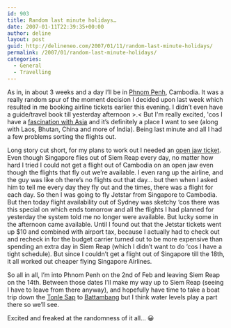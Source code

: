 ```yaml
---
id: 903
title: Random last minute holidays…
date: 2007-01-11T22:39:35+00:00
author: deline
layout: post
guid: http://delineneo.com/2007/01/11/random-last-minute-holidays/
permalink: /2007/01/random-last-minute-holidays/
categories:
  - General
  - Travelling
---
```

As in, in about 3 weeks and a day I&#8217;ll be in [Phnom Penh](http://en.wikipedia.org/wiki/Phnom_Penh), Cambodia. It was a really random spur of the moment decision I decided upon last week which resulted in me booking airline tickets earlier this evening. I didn&#8217;t even have a guide/travel book till yesterday afternoon >.< But I'm really excited, 'cos I have a [fascination with Asia](http://delineneo.com/about/) and it&#8217;s definitely a place I want to see (along with Laos, Bhutan, China and more of India). Being last minute and all I had a few problems sorting the flights out.

Long story cut short, for my plans to work out I needed an [open jaw ticket](http://en.wikipedia.org/wiki/Open-jaw_ticket). Even though Singapore flies out of Siem Reap every day, no matter how hard I tried I could not get a flight out of Cambodia on an open jaw even though the flights that fly out we&#8217;re available. I even rang up the airline, and the guy was like oh there&#8217;s no flights out that day&#8230; but then when I asked him to tell me every day they fly out and the times, there was a flight for each day. So then I was going to fly Jetstar from Singapore to Cambodia. But then today flight availability out of Sydney was sketchy &#8216;cos there was this special on which ends tomorrow and all the flights I had planned for yesterday the system told me no longer were available. But lucky some in the afternoon came available. Until I found out that the Jetstar tickets went up $10 and combined with airport tax, because I actually had to check out and recheck in for the budget carrier turned out to be more expensive than spending an extra day in Siem Reap (which I didn&#8217;t want to do &#8216;cos I have a tight schedule). But since I couldn&#8217;t get a flight out of Singapore till the 18th, it all worked out cheaper flying Singapore Airlines.

So all in all, I&#8217;m into Phnom Penh on the 2nd of Feb and leaving Siem Reap on the 14th. Between those dates I&#8217;ll make my way up to Siem Reap (seeing I have to leave from there anyway), and hopefully have time to take a boat trip down the [Tonle Sap](http://en.wikipedia.org/wiki/Tonle_Sap) to [Battambang](http://en.wikipedia.org/wiki/Battambang) but I think water levels play a part there so we&#8217;ll see.

Excited and freaked at the randomness of it all&#8230; 😀